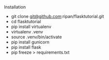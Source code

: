 Installation
- git clone git@github.com:ripan/flasktutorial.git
- cd flasktutorial
- pip install virtualenv
- virtualenv .venv
- source .venv/bin/activate
- pip install gunicorn
- pip install flask
- pip freeze > requirements.txt
